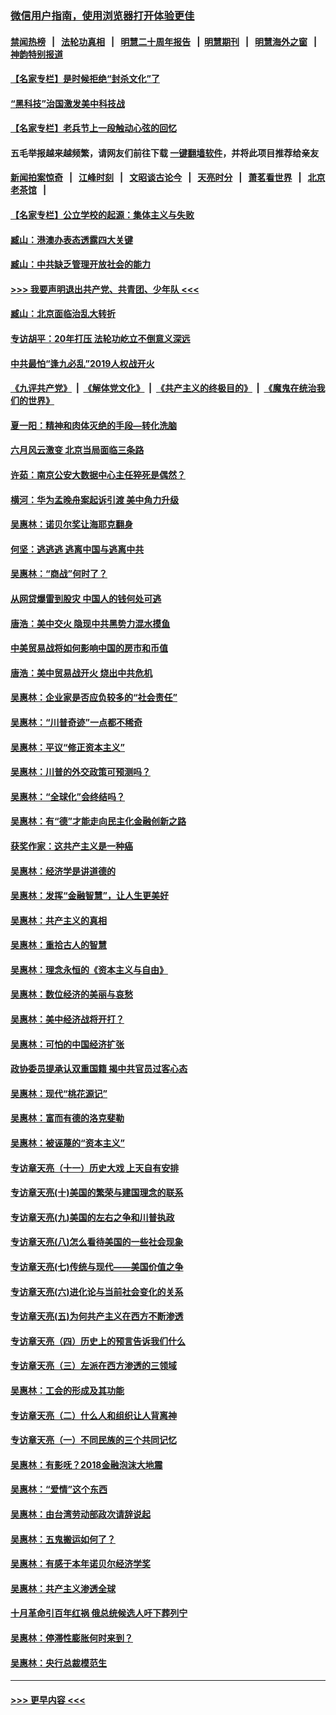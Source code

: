 ### [微信用户指南，使用浏览器打开体验更佳](https://github.com/gfw-breaker/banned-news1/blob/master/indexes/wechat-guide.md?t=0)
#### [禁闻热榜](热点新闻.md?t=0)  &nbsp;&nbsp;|&nbsp;&nbsp; [法轮功真相](https://github.com/gfw-breaker/truth/blob/master/README.md?t=0) &nbsp;&nbsp;|&nbsp;&nbsp; [明慧二十周年报告](https://github.com/gfw-breaker/mh-reports/blob/master/README.md?t=0) &nbsp;&nbsp;|&nbsp;&nbsp;[明慧期刊](https://github.com/gfw-breaker/mh-qikan) &nbsp;&nbsp;|&nbsp;&nbsp; [明慧海外之窗](https://github.com/gfw-breaker/mh-news/blob/master/README.md?t=0) &nbsp;&nbsp;|&nbsp;&nbsp; [神韵特别报道](https://github.com/gfw-breaker/mh-news/blob/master/shenyun.md?t=0)
#### [【名家专栏】是时候拒绝“封杀文化”了](../pages/nsc423/n11814093.md?t=02111944) 
#### [“黑科技”治国激发美中科技战](../pages/nsc423/n11638056.md?t=02111944) 
#### [【名家专栏】老兵节上一段触动心弦的回忆](../pages/nsc423/n11646016.md?t=02111944) 
#### 五毛举报越来越频繁，请网友们前往下载 [一键翻墙软件](https://github.com/gfw-breaker/ssr-accounts)，并将此项目推荐给亲友
#### [新闻拍案惊奇](https://github.com/gfw-breaker/banned-news1/blob/master/pages/link4.md) &nbsp;&nbsp;|&nbsp;&nbsp; [江峰时刻](https://github.com/gfw-breaker/banned-news1/blob/master/pages/link4.md) &nbsp;&nbsp;|&nbsp;&nbsp; [文昭谈古论今](https://github.com/gfw-breaker/banned-news1/blob/master/pages/link4.md) &nbsp;&nbsp;|&nbsp;&nbsp; [天亮时分](https://github.com/gfw-breaker/banned-news1/blob/master/pages/link4.md) &nbsp;&nbsp;|&nbsp;&nbsp; [萧茗看世界](https://github.com/gfw-breaker/banned-news1/blob/master/pages/link4.md) &nbsp;&nbsp;|&nbsp;&nbsp; [北京老茶馆](https://github.com/gfw-breaker/banned-news1/blob/master/pages/link4.md) &nbsp;&nbsp;|&nbsp;&nbsp; 
#### [【名家专栏】公立学校的起源：集体主义与失败](../pages/nsc423/n11601833.md?t=02111944) 
#### [臧山：港澳办表态透露四大关键](../pages/nsc423/n11421628.md?t=02111944) 
#### [臧山：中共缺乏管理开放社会的能力](../pages/nsc423/n11407457.md?t=02111944) 
#### [>>> 我要声明退出共产党、共青团、少年队 <<<](https://github.com/begood0513/goodnews/blob/master/quit/letter.md) 
#### [臧山：北京面临治乱大转折](../pages/nsc423/n11406895.md?t=02111944) 
#### [专访胡平：20年打压 法轮功屹立不倒意义深远](../pages/nsc423/n11398800.md?t=02111944) 
#### [中共最怕“逢九必乱”2019人权战开火](../pages/nsc423/n11385248.md?t=02111944) 
#### [《九评共产党》](https://github.com/begood0513/9ping.md/blob/master/README.md) &nbsp;|&nbsp; [《解体党文化》](../../../../jtdwh.md/blob/master/README.md)  &nbsp;|&nbsp; [《共产主义的终极目的》](../../../../gczydzjmd.md/blob/master/README.md) &nbsp;|&nbsp; [《魔鬼在统治我们的世界》](../../../../mgztzwmdsj.md/blob/master/README.md) 
#### [夏一阳：精神和肉体灭绝的手段—转化洗脑](../pages/nsc423/n11368250.md?t=02111944) 
#### [六月风云激变 北京当局面临三条路](../pages/nsc423/n11313668.md?t=02111944) 
#### [许茹：南京公安大数据中心主任猝死是偶然？](../pages/nsc423/n11064744.md?t=02111944) 
#### [横河：华为孟晚舟案起诉引渡 美中角力升级](../pages/nsc423/n11027230.md?t=02111944) 
#### [吴惠林：诺贝尔奖让海耶克翻身](../pages/nsc423/n10890049.md?t=02111944) 
#### [何坚：逃逃逃 逃离中国与逃离中共](../pages/nsc423/n10592891.md?t=02111944) 
#### [吴惠林：“商战”何时了？](../pages/nsc423/n10573558.md?t=02111944) 
#### [从网贷爆雷到股灾 中国人的钱何处可逃](../pages/nsc423/n10572800.md?t=02111944) 
#### [唐浩：美中交火 隐现中共黑势力混水摸鱼](../pages/nsc423/n10544040.md?t=02111944) 
#### [中美贸易战将如何影响中国的房市和币值](../pages/nsc423/n10543697.md?t=02111944) 
#### [唐浩：美中贸易战开火 烧出中共危机](../pages/nsc423/n10540126.md?t=02111944) 
#### [吴惠林：企业家是否应负较多的“社会责任”](../pages/nsc423/n10535022.md?t=02111944) 
#### [吴惠林：“川普奇迹”一点都不稀奇](../pages/nsc423/n10512808.md?t=02111944) 
#### [吴惠林：平议“修正资本主义”](../pages/nsc423/n10495724.md?t=02111944) 
#### [吴惠林：川普的外交政策可预测吗？](../pages/nsc423/n10462387.md?t=02111944) 
#### [吴惠林：“全球化”会终结吗？](../pages/nsc423/n10452838.md?t=02111944) 
#### [吴惠林：有“德”才能走向民主化金融创新之路](../pages/nsc423/n10432292.md?t=02111944) 
#### [获奖作家：这共产主义是一种癌](../pages/nsc423/n10431541.md?t=02111944) 
#### [吴惠林：经济学是讲道德的](../pages/nsc423/n10398014.md?t=02111944) 
#### [吴惠林：发挥“金融智慧”，让人生更美好](../pages/nsc423/n10375019.md?t=02111944) 
#### [吴惠林：共产主义的真相](../pages/nsc423/n10351394.md?t=02111944) 
#### [吴惠林：重拾古人的智慧](../pages/nsc423/n10337691.md?t=02111944) 
#### [吴惠林：理念永恒的《资本主义与自由》](../pages/nsc423/n10316274.md?t=02111944) 
#### [吴惠林：数位经济的美丽与哀愁](../pages/nsc423/n10292946.md?t=02111944) 
#### [吴惠林：美中经济战将开打？](../pages/nsc423/n10258825.md?t=02111944) 
#### [吴惠林：可怕的中国经济扩张](../pages/nsc423/n10219147.md?t=02111944) 
#### [政协委员提承认双重国籍 揭中共官员过客心态](../pages/nsc423/n10208809.md?t=02111944) 
#### [吴惠林：现代“桃花源记”](../pages/nsc423/n10185234.md?t=02111944) 
#### [吴惠林：富而有德的洛克斐勒](../pages/nsc423/n10142264.md?t=02111944) 
#### [吴惠林：被诬蔑的“资本主义”](../pages/nsc423/n10124816.md?t=02111944) 
#### [专访章天亮（十一）历史大戏 上天自有安排](../pages/nsc423/n10094905.md?t=02111944) 
#### [专访章天亮(十)美国的繁荣与建国理念的联系](../pages/nsc423/n10094899.md?t=02111944) 
#### [专访章天亮(九)美国的左右之争和川普执政](../pages/nsc423/n10094889.md?t=02111944) 
#### [专访章天亮(八)怎么看待美国的一些社会现象](../pages/nsc423/n10094857.md?t=02111944) 
#### [专访章天亮(七)传统与现代——美国价值之争](../pages/nsc423/n10093140.md?t=02111944) 
#### [专访章天亮(六)进化论与当前社会变化的关系](../pages/nsc423/n10092036.md?t=02111944) 
#### [专访章天亮(五)为何共产主义在西方不断渗透](../pages/nsc423/n10083620.md?t=02111944) 
#### [专访章天亮（四）历史上的预言告诉我们什么](../pages/nsc423/n10083606.md?t=02111944) 
#### [专访章天亮（三）左派在西方渗透的三领域](../pages/nsc423/n10081115.md?t=02111944) 
#### [吴惠林：工会的形成及其功能](../pages/nsc423/n10080633.md?t=02111944) 
#### [专访章天亮（二）什么人和组织让人背离神](../pages/nsc423/n10076637.md?t=02111944) 
#### [专访章天亮（一）不同民族的三个共同记忆](../pages/nsc423/n10074188.md?t=02111944) 
#### [吴惠林：有影呒？2018金融泡沫大地震](../pages/nsc423/n10040534.md?t=02111944) 
#### [吴惠林：“爱情”这个东西](../pages/nsc423/n10019423.md?t=02111944) 
#### [吴惠林：由台湾劳动部政次请辞说起](../pages/nsc423/n9979679.md?t=02111944) 
#### [吴惠林：五鬼搬运如何了？](../pages/nsc423/n9925338.md?t=02111944) 
#### [吴惠林：有感于本年诺贝尔经济学奖](../pages/nsc423/n9871883.md?t=02111944) 
#### [吴惠林：共产主义渗透全球](../pages/nsc423/n9812748.md?t=02111944) 
#### [十月革命引百年红祸 俄总统候选人吁下葬列宁](../pages/nsc423/n9810182.md?t=02111944) 
#### [吴惠林：停滞性膨胀何时来到？](../pages/nsc423/n9764136.md?t=02111944) 
#### [吴惠林：央行总裁模范生](../pages/nsc423/n9728134.md?t=02111944) 

----
#### [ >>> 更早内容 <<< ](../indexes/nsc423-earlier.md)
